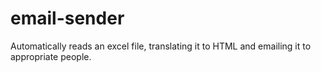 # email-sender
Automatically reads an excel file, translating it to HTML and emailing it to appropriate people.

